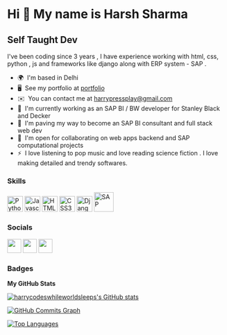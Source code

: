 Hi 👋 My name is Harsh Sharma
=============================

Self Taught Dev 
------------------------------

I've been coding since 3 years , I have experience working with html, css, python , js and frameworks like django along with ERP system - SAP .

* 🌍  I'm based in Delhi
* 🖥️  See my portfolio at [portfolio](http://harrycodeswhileworldsleeps.github.io/harsh-s-cv/)
* ✉️  You can contact me at [harrypressplay@gmail.com](mailto:harrypressplay@gmail.com)
* 🚀  I'm currently working as an SAP BI / BW developer for Stanley Black and Decker
* 🧠  I'm paving my way to become an SAP BI consultant and full stack web dev 
* 🤝  I'm open for collaborating on web apps backend and SAP computational projects
* ⚡  I love listening to pop music and love reading science fiction . I love making detailed and trendy softwares.

### Skills

<p align="left">
<a href="https://www.python.org/" target="_blank" rel="noreferrer"><img src="https://raw.githubusercontent.com/danielcranney/readme-generator/main/public/icons/skills/python-colored.svg" width="36" height="36" alt="Python" /></a>
<a href="https://developer.mozilla.org/en-US/docs/Web/JavaScript" target="_blank" rel="noreferrer"><img src="https://raw.githubusercontent.com/danielcranney/readme-generator/main/public/icons/skills/javascript-colored.svg" width="36" height="36" alt="Javascript" /></a>
<a href="https://developer.mozilla.org/en-US/docs/Glossary/HTML5" target="_blank" rel="noreferrer"><img src="https://raw.githubusercontent.com/danielcranney/readme-generator/main/public/icons/skills/html5-colored.svg" width="36" height="36" alt="HTML5" /></a>
<a href="https://www.w3.org/TR/CSS/#css" target="_blank" rel="noreferrer"><img src="https://raw.githubusercontent.com/danielcranney/readme-generator/main/public/icons/skills/css3-colored.svg" width="36" height="36" alt="CSS3" /></a>
<a href="https://www.djangoproject.com/" target="_blank" rel="noreferrer"><img src="https://raw.githubusercontent.com/danielcranney/readme-generator/main/public/icons/skills/django-colored.svg" width="36" height="36" alt="Django" /></a>
<a href="https://www.sap.com/" target="_blank" rel="noreferrer"><img src="https://ik.imagekit.io/6hbheieoz/image_kFUhe7Ljq.png?ik-sdk-version=javascript-1.4.3&updatedAt=1673012917824" width="45" height="45" alt="SAP"/></a>
</p>


### Socials

<p align="left"> <a href="https://www.github.com/harrycodeswhileworldsleeps" target="_blank" rel="noreferrer"><img src="https://raw.githubusercontent.com/danielcranney/readme-generator/main/public/icons/socials/github.svg" width="32" height="32" /></a> <a href="http://www.instagram.com/aniyamit_/" target="_blank" rel="noreferrer"><img src="https://raw.githubusercontent.com/danielcranney/readme-generator/main/public/icons/socials/instagram.svg" width="32" height="32" /></a> <a href="https://www.linkedin.com/in/harsh-sharma-521a30217/" target="_blank" rel="noreferrer"><img src="https://raw.githubusercontent.com/danielcranney/readme-generator/main/public/icons/socials/linkedin.svg" width="32" height="32" /></a></p>

### Badges

<b>My GitHub Stats</b>

<a href="http://www.github.com/harrycodeswhileworldsleeps"><img src="https://github-readme-stats.vercel.app/api?username=harrycodeswhileworldsleeps&show_icons=true&hide=&count_private=true&title_color=0891b2&text_color=ffffff&icon_color=0891b2&bg_color=1c1917&hide_border=true&show_icons=true" alt="harrycodeswhileworldsleeps's GitHub stats" /></a>

<a href="http://www.github.com/harrycodeswhileworldsleeps"><img src="https://activity-graph.herokuapp.com/graph?username=harrycodeswhileworldsleeps&bg_color=1c1917&color=ffffff&line=0891b2&point=ffffff&area_color=1c1917&area=true&hide_border=true&custom_title=GitHub%20Commits%20Graph" alt="GitHub Commits Graph" /></a>

<a href="https://github.com/harrycodeswhileworldsleeps" align="left"><img src="https://github-readme-stats.vercel.app/api/top-langs/?username=harrycodeswhileworldsleeps&langs_count=10&title_color=0891b2&text_color=ffffff&icon_color=0891b2&bg_color=1c1917&hide_border=true&locale=en&custom_title=Top%20%Languages" alt="Top Languages" /></a>
